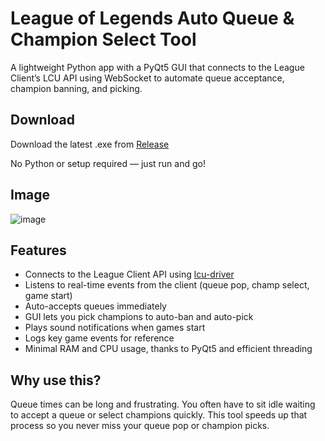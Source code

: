 # League of Legends Auto Queue & Champion Select Tool

A lightweight Python app with a PyQt5 GUI that connects to the League Client’s LCU API using WebSocket to automate queue acceptance, champion banning, and picking.

## Download

Download the latest .exe from [Release](https://github.com/ahtishamdilawar/LoLQueueAssist/releases/latest)

No Python or setup required — just run and go!

## Image
![image](https://github.com/user-attachments/assets/a1be3711-4d4b-4b9d-9e5c-52bf000ee6c4)

## Features

- Connects to the League Client API using [lcu-driver](https://github.com/sousa-andre/lcu-driver)
- Listens to real-time events from the client (queue pop, champ select, game start)
- Auto-accepts queues immediately
- GUI lets you pick champions to auto-ban and auto-pick
- Plays sound notifications when games start
- Logs key game events for reference
- Minimal RAM and CPU usage, thanks to PyQt5 and efficient threading

## Why use this?

Queue times can be long and frustrating. You often have to sit idle waiting to accept a queue or select champions quickly. This tool speeds up that process so you never miss your queue pop or champion picks.

